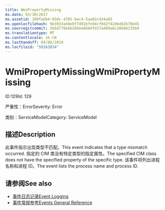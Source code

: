 ```yaml
---
title: WmiPropertyMissing
ms.date: 03/30/2017
ms.assetid: 109fa6b4-93dc-4785-bec4-5aa02c434a65
ms.openlocfilehash: 9b3933ad4e0f7d01bfe94cf0d2f42db482b76b45
ms.sourcegitcommit: 5b6d778ebb269ee6684fb57ad69a8c28b06235b9
ms.translationtype: MT
ms.contentlocale: zh-CN
ms.lasthandoff: 04/08/2019
ms.locfileid: "59163834"
---
```

# <a name="wmipropertymissing"></a><span data-ttu-id="b8c85-102">WmiPropertyMissing</span><span class="sxs-lookup"><span data-stu-id="b8c85-102">WmiPropertyMissing</span></span>
<span data-ttu-id="b8c85-103">ID:129</span><span class="sxs-lookup"><span data-stu-id="b8c85-103">Id: 129</span></span>  
  
 <span data-ttu-id="b8c85-104">严重性：Error</span><span class="sxs-lookup"><span data-stu-id="b8c85-104">Severity: Error</span></span>  
  
 <span data-ttu-id="b8c85-105">类别：ServiceModel</span><span class="sxs-lookup"><span data-stu-id="b8c85-105">Category: ServiceModel</span></span>  
  
## <a name="description"></a><span data-ttu-id="b8c85-106">描述</span><span class="sxs-lookup"><span data-stu-id="b8c85-106">Description</span></span>  
 <span data-ttu-id="b8c85-107">此事件指示出现类型不匹配。</span><span class="sxs-lookup"><span data-stu-id="b8c85-107">This event indicates that a type mismatch occurred.</span></span> <span data-ttu-id="b8c85-108">指定的 CIM 类没有特定类型的指定属性。</span><span class="sxs-lookup"><span data-stu-id="b8c85-108">The specified CIM class does not have the specified property of the specific type.</span></span> <span data-ttu-id="b8c85-109">该事件将列出进程名称和进程 ID。</span><span class="sxs-lookup"><span data-stu-id="b8c85-109">The event lists the process name and process ID.</span></span>  
  
## <a name="see-also"></a><span data-ttu-id="b8c85-110">请参阅</span><span class="sxs-lookup"><span data-stu-id="b8c85-110">See also</span></span>

- [<span data-ttu-id="b8c85-111">事件日志记录</span><span class="sxs-lookup"><span data-stu-id="b8c85-111">Event Logging</span></span>](../../../../../docs/framework/wcf/diagnostics/event-logging/index.md)
- [<span data-ttu-id="b8c85-112">事件常规参考</span><span class="sxs-lookup"><span data-stu-id="b8c85-112">Events General Reference</span></span>](../../../../../docs/framework/wcf/diagnostics/event-logging/events-general-reference.md)
